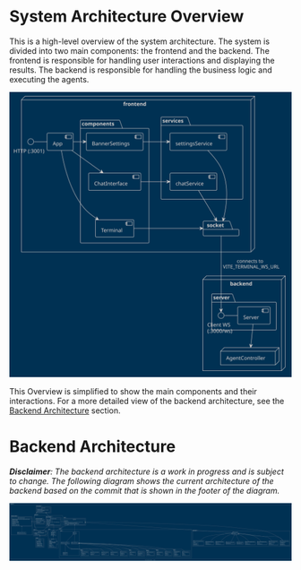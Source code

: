 
# System Architecture Overview

This is a high-level overview of the system architecture. The system is divided into two main components: the frontend and the backend. The frontend is responsible for handling user interactions and displaying the results. The backend is responsible for handling the business logic and executing the agents.

![system_architecture.svg](system_architecture.svg)

This Overview is simplified to show the main components and their interactions. For a more detailed view of the backend architecture, see the [Backend Architecture](#backend-architecture) section.

# Backend Architecture

*__Disclaimer__: The backend architecture is a work in progress and is subject to change. The following diagram shows the current architecture of the backend based on the commit that is shown in the footer of the diagram.*

![backend_architecture.svg](backend_architecture.svg)
